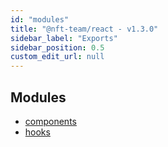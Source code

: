 ```yaml
---
id: "modules"
title: "@nft-team/react - v1.3.0"
sidebar_label: "Exports"
sidebar_position: 0.5
custom_edit_url: null
---
```


## Modules

- [components](modules/components.md)
- [hooks](modules/hooks.md)
